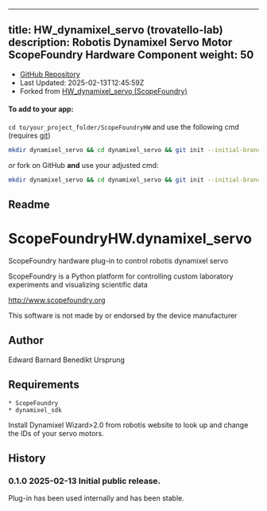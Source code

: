 
---
title: HW_dynamixel_servo (trovatello-lab)
description: Robotis Dynamixel Servo Motor ScopeFoundry Hardware Component
weight: 50
---
- [GitHub Repository](https://github.com/trovatello-lab/HW_dynamixel_servo)
- Last Updated: 2025-02-13T12:45:59Z
- Forked from [HW_dynamixel_servo (ScopeFoundry)](/docs/300_reference/hw-components/hw_dynamixel_servo-scopefoundry)

#### To add to your app:

`cd to/your_project_folder/ScopeFoundryHW` and use the following cmd (requires [git](/docs/100_development/20_git/))

```bash
mkdir dynamixel_servo && cd dynamixel_servo && git init --initial-branch=master && git remote add upstream_trovatello-lab https://github.com/trovatello-lab/HW_dynamixel_servo && git pull upstream_trovatello-lab master && cd ..
```

*or* fork on GitHub **and** use your adjusted cmd:

```bash
mkdir dynamixel_servo && cd dynamixel_servo && git init --initial-branch=master && git remote add origin https://github.com/YOUR_GH_ACC/HW_dynamixel_servo && git pull origin master && cd ..
```

## Readme
ScopeFoundryHW.dynamixel_servo
===========================

ScopeFoundry hardware plug-in to control robotis dynamixel servo

ScopeFoundry is a Python platform for controlling custom laboratory 
experiments and visualizing scientific data

<http://www.scopefoundry.org>

This software is not made by or endorsed by the device manufacturer


Author
----------

Edward Barnard
Benedikt Ursprung

Requirements
------------

	* ScopeFoundry
	* dynamixel_sdk

Install Dynamixel Wizard>2.0 from robotis website to look up and change the IDs of your servo motors. 

	
History
--------

### 0.1.0	2025-02-13	Initial public release.

Plug-in has been used internally and has been stable.

